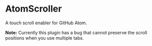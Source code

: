# AtomScroller

A touch scroll enabler for GitHub Atom.

__Note:__ Currently this plugin has a bug that cannot preserve the scroll positions when you use multiple tabs.
